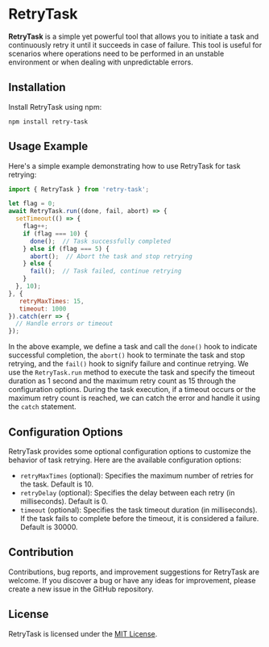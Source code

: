 # RetryTask

**RetryTask** is a simple yet powerful tool that allows you to initiate a task and continuously retry it until it succeeds in case of failure. This tool is useful for scenarios where operations need to be performed in an unstable environment or when dealing with unpredictable errors.

## Installation

Install RetryTask using npm:

```
npm install retry-task
```

## Usage Example

Here's a simple example demonstrating how to use RetryTask for task retrying:

```javascript
import { RetryTask } from 'retry-task';

let flag = 0;
await RetryTask.run((done, fail, abort) => {
  setTimeout(() => {
    flag++;
    if (flag === 10) {
      done();  // Task successfully completed
    } else if (flag === 5) {
      abort();  // Abort the task and stop retrying
    } else {
      fail();  // Task failed, continue retrying
    }
  }, 10);
}, {
   retryMaxTimes: 15,
   timeout: 1000
}).catch(err => {
  // Handle errors or timeout
});
```

In the above example, we define a task and call the `done()` hook to indicate successful completion, the `abort()` hook to terminate the task and stop retrying, and the `fail()` hook to signify failure and continue retrying. We use the `RetryTask.run` method to execute the task and specify the timeout duration as 1 second and the maximum retry count as 15 through the configuration options. During the task execution, if a timeout occurs or the maximum retry count is reached, we can catch the error and handle it using the `catch` statement.

## Configuration Options

RetryTask provides some optional configuration options to customize the behavior of task retrying. Here are the available configuration options:

- `retryMaxTimes` (optional): Specifies the maximum number of retries for the task. Default is 10.
- `retryDelay` (optional): Specifies the delay between each retry (in milliseconds). Default is 0.
- `timeout` (optional): Specifies the task timeout duration (in milliseconds). If the task fails to complete before the timeout, it is considered a failure. Default is 30000.

## Contribution

Contributions, bug reports, and improvement suggestions for RetryTask are welcome. If you discover a bug or have any ideas for improvement, please create a new issue in the GitHub repository.

## License

RetryTask is licensed under the [MIT License](https://opensource.org/licenses/MIT).